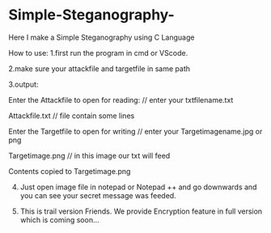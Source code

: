 # Simple-Steganography-
Here I make  a Simple Steganography using C Language 


How to use:
1.first run the program in cmd or VScode.

2.make sure your attackfile and targetfile in same path

3.output:
  
  Enter the Attackfile to open for reading: // enter your txtfilename.txt
  
  Attackfile.txt // file contain some lines
  
  Enter the Targetfile to open for writing // enter your Targetimagename.jpg or png
  
  Targetimage.png // in this image our txt will feed
  
  Contents copied to Targetimage.png
  
 4. Just open image file in notepad or Notepad ++ and go downwards and you can see your secret message was feeded.
 
 5. This is trail version Friends. We provide Encryption feature in full version which is coming soon...
   
  
